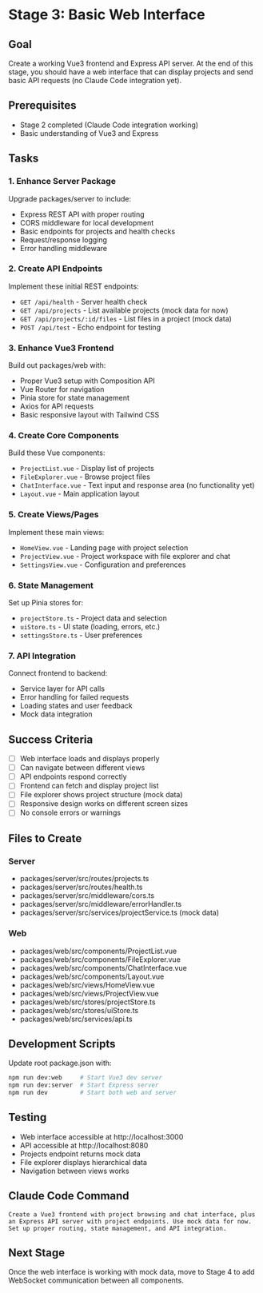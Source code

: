 # Stage 3: Basic Web Interface

## Goal
Create a working Vue3 frontend and Express API server. At the end of this stage, you should have a web interface that can display projects and send basic API requests (no Claude Code integration yet).

## Prerequisites
- Stage 2 completed (Claude Code integration working)
- Basic understanding of Vue3 and Express

## Tasks

### 1. Enhance Server Package
Upgrade packages/server to include:
- Express REST API with proper routing
- CORS middleware for local development
- Basic endpoints for projects and health checks
- Request/response logging
- Error handling middleware

### 2. Create API Endpoints
Implement these initial REST endpoints:
- `GET /api/health` - Server health check
- `GET /api/projects` - List available projects (mock data for now)
- `GET /api/projects/:id/files` - List files in a project (mock data)
- `POST /api/test` - Echo endpoint for testing

### 3. Enhance Vue3 Frontend
Build out packages/web with:
- Proper Vue3 setup with Composition API
- Vue Router for navigation
- Pinia store for state management
- Axios for API requests
- Basic responsive layout with Tailwind CSS

### 4. Create Core Components
Build these Vue components:
- `ProjectList.vue` - Display list of projects
- `FileExplorer.vue` - Browse project files
- `ChatInterface.vue` - Text input and response area (no functionality yet)
- `Layout.vue` - Main application layout

### 5. Create Views/Pages
Implement these main views:
- `HomeView.vue` - Landing page with project selection
- `ProjectView.vue` - Project workspace with file explorer and chat
- `SettingsView.vue` - Configuration and preferences

### 6. State Management
Set up Pinia stores for:
- `projectStore.ts` - Project data and selection
- `uiStore.ts` - UI state (loading, errors, etc.)
- `settingsStore.ts` - User preferences

### 7. API Integration
Connect frontend to backend:
- Service layer for API calls
- Error handling for failed requests
- Loading states and user feedback
- Mock data integration

## Success Criteria
- [ ] Web interface loads and displays properly
- [ ] Can navigate between different views
- [ ] API endpoints respond correctly
- [ ] Frontend can fetch and display project list
- [ ] File explorer shows project structure (mock data)
- [ ] Responsive design works on different screen sizes
- [ ] No console errors or warnings

## Files to Create

### Server
- packages/server/src/routes/projects.ts
- packages/server/src/routes/health.ts
- packages/server/src/middleware/cors.ts
- packages/server/src/middleware/errorHandler.ts
- packages/server/src/services/projectService.ts (mock data)

### Web
- packages/web/src/components/ProjectList.vue
- packages/web/src/components/FileExplorer.vue  
- packages/web/src/components/ChatInterface.vue
- packages/web/src/components/Layout.vue
- packages/web/src/views/HomeView.vue
- packages/web/src/views/ProjectView.vue
- packages/web/src/stores/projectStore.ts
- packages/web/src/stores/uiStore.ts
- packages/web/src/services/api.ts

## Development Scripts
Update root package.json with:
```bash
npm run dev:web     # Start Vue3 dev server
npm run dev:server  # Start Express server
npm run dev         # Start both web and server
```

## Testing
- Web interface accessible at http://localhost:3000
- API accessible at http://localhost:8080
- Projects endpoint returns mock data
- File explorer displays hierarchical data
- Navigation between views works

## Claude Code Command
```
Create a Vue3 frontend with project browsing and chat interface, plus an Express API server with project endpoints. Use mock data for now. Set up proper routing, state management, and API integration.
```

## Next Stage
Once the web interface is working with mock data, move to Stage 4 to add WebSocket communication between all components.
